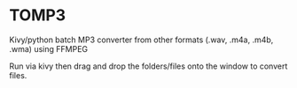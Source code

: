 # TOMP3
Kivy/python batch MP3 converter from other formats (.wav, .m4a, .m4b, .wma) using FFMPEG

Run via kivy then drag and drop the folders/files onto the window to convert files.
